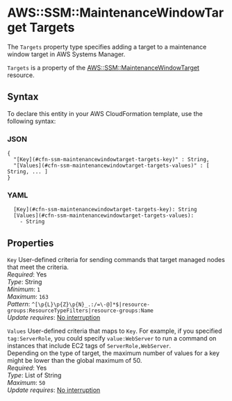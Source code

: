 # AWS::SSM::MaintenanceWindowTarget Targets<a name="aws-properties-ssm-maintenancewindowtarget-targets"></a>

The `Targets` property type specifies adding a target to a maintenance window target in AWS Systems Manager\.

`Targets` is a property of the [AWS::SSM::MaintenanceWindowTarget](https://docs.aws.amazon.com/AWSCloudFormation/latest/UserGuide/aws-resource-ssm-maintenancewindowtarget.html) resource\.

## Syntax<a name="aws-properties-ssm-maintenancewindowtarget-targets-syntax"></a>

To declare this entity in your AWS CloudFormation template, use the following syntax:

### JSON<a name="aws-properties-ssm-maintenancewindowtarget-targets-syntax.json"></a>

```
{
  "[Key](#cfn-ssm-maintenancewindowtarget-targets-key)" : String,
  "[Values](#cfn-ssm-maintenancewindowtarget-targets-values)" : [ String, ... ]
}
```

### YAML<a name="aws-properties-ssm-maintenancewindowtarget-targets-syntax.yaml"></a>

```
  [Key](#cfn-ssm-maintenancewindowtarget-targets-key): String
  [Values](#cfn-ssm-maintenancewindowtarget-targets-values):
    - String
```

## Properties<a name="aws-properties-ssm-maintenancewindowtarget-targets-properties"></a>

`Key` <a name="cfn-ssm-maintenancewindowtarget-targets-key"></a>
User\-defined criteria for sending commands that target managed nodes that meet the criteria\.  
_Required_: Yes  
_Type_: String  
_Minimum_: `1`  
_Maximum_: `163`  
_Pattern_: `^[\p{L}\p{Z}\p{N}_.:/=\-@]*$|resource-groups:ResourceTypeFilters|resource-groups:Name`  
_Update requires_: [No interruption](https://docs.aws.amazon.com/AWSCloudFormation/latest/UserGuide/using-cfn-updating-stacks-update-behaviors.html#update-no-interrupt)

`Values` <a name="cfn-ssm-maintenancewindowtarget-targets-values"></a>
User\-defined criteria that maps to `Key`\. For example, if you specified `tag:ServerRole`, you could specify `value:WebServer` to run a command on instances that include EC2 tags of `ServerRole,WebServer`\.  
Depending on the type of target, the maximum number of values for a key might be lower than the global maximum of 50\.  
_Required_: Yes  
_Type_: List of String  
_Maximum_: `50`  
_Update requires_: [No interruption](https://docs.aws.amazon.com/AWSCloudFormation/latest/UserGuide/using-cfn-updating-stacks-update-behaviors.html#update-no-interrupt)
